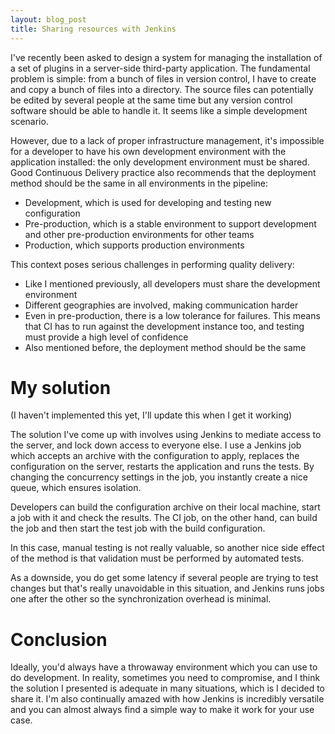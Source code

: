 ```yaml
---
layout: blog_post
title: Sharing resources with Jenkins
---
```

I've recently been asked to design a system for managing the installation of a set of plugins in a server-side third-party application.
The fundamental problem is simple: from a bunch of files in version control, I have to create and copy a bunch of files into a directory.
The source files can potentially be edited by several people at the same time but any version control software should be able to handle it.
It seems like a simple development scenario.

However, due to a lack of proper infrastructure management, it's impossible for a developer to have his own development environment with the application installed: the only development environment must be shared.
Good Continuous Delivery practice also recommends that the deployment method should be the same in all environments in the pipeline:

* Development, which is used for developing and testing new configuration
* Pre-production, which is a stable environment to support development and other pre-production environments for other teams
* Production, which supports production environments

This context poses serious challenges in performing quality delivery:

* Like I mentioned previously, all developers must share the development environment
* Different geographies are involved, making communication harder
* Even in pre-production, there is a low tolerance for failures.
This means that CI has to run against the development instance too, and testing must provide a high level of confidence
* Also mentioned before, the deployment method should be the same

# My solution

(I haven't implemented this yet, I'll update this when I get it working)

The solution I've come up with involves using Jenkins to mediate access to the server, and lock down access to everyone else.
I use a Jenkins job which accepts an archive with the configuration to apply, replaces the configuration on the server, restarts the application and runs the tests.
By changing the concurrency settings in the job, you instantly create a nice queue, which ensures isolation.

Developers can build the configuration archive on their local machine, start a job with it and check the results.
The CI job, on the other hand, can build the job and then start the test job with the build configuration.

In this case, manual testing is not really valuable, so another nice side effect of the method is that validation must be performed by automated tests.

As a downside, you do get some latency if several people are trying to test changes but that's really unavoidable in this situation, and Jenkins runs jobs one after the other so the synchronization overhead is minimal.

# Conclusion

Ideally, you'd always have a throwaway environment which you can use to do development.
In reality, sometimes you need to compromise, and I think the solution I presented is adequate in many situations, which is I decided to share it.
I'm also continually amazed with how Jenkins is incredibly versatile and you can almost always find a simple way to make it work for your use case.
